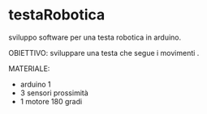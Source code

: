 # testaRobotica
sviluppo software per una testa robotica in arduino.

OBIETTIVO: sviluppare una testa che segue i movimenti .

MATERIALE:
  - arduino 1
  - 3 sensori prossimità
  - 1 motore 180 gradi
  

